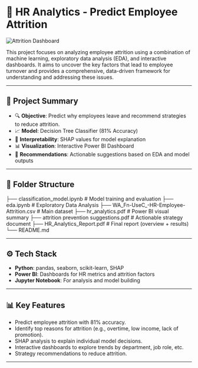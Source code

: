 # 🚨 HR Analytics - Predict Employee Attrition

![Attrition Dashboard](dashboard.png) 

This project focuses on analyzing employee attrition using a combination of machine learning, exploratory data analysis (EDA), and interactive dashboards. It aims to uncover the key factors that lead to employee turnover and provides a comprehensive, data-driven framework for understanding and addressing these issues.

---

## 📌 Project Summary

- 🔍 **Objective**: Predict why employees leave and recommend strategies to reduce attrition.
- 📈 **Model**: Decision Tree Classifier (81% Accuracy)
- 🧠 **Interpretability**: SHAP values for model explanation
- 📊 **Visualization**: Interactive Power BI Dashboard
- 📄 **Recommendations**: Actionable suggestions based on EDA and model outputs

---

## 📂 Folder Structure

├── classification_model.ipynb # Model training and evaluation
├── eda.ipynb # Exploratory Data Analysis
├── WA_Fn-UseC_-HR-Employee-Attrition.csv # Main dataset
├── hr_analytics.pdf # Power BI visual summary
├── attrition prevention suggestions.pdf # Actionable strategy document
├── HR_Analytics_Report.pdf # Final report (overview + results)
└── README.md


---

## ⚙️ Tech Stack

- **Python**: pandas, seaborn, scikit-learn, SHAP
- **Power BI**: Dashboards for HR metrics and attrition factors
- **Jupyter Notebook**: For analysis and model building

---

## 📊 Key Features

- Predict employee attrition with 81% accuracy.
- Identify top reasons for attrition (e.g., overtime, low income, lack of promotion).
- SHAP analysis to explain individual model decisions.
- Interactive dashboards to explore trends by department, job role, etc.
- Strategy recommendations to reduce attrition.

---
